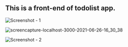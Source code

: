 ## This is a front-end of todolist app.
![Screenshot - 1](https://user-images.githubusercontent.com/65083607/123510902-bcc16d00-d69b-11eb-8b5b-7aa36050b32e.png)

![screencapture-localhost-3000-2021-06-26-16_30_38](https://user-images.githubusercontent.com/65083607/123510938-eaa6b180-d69b-11eb-9f97-7411967711e4.png)

![Screenshot - 2](https://user-images.githubusercontent.com/65083607/123510905-bf23c700-d69b-11eb-95e4-3c6a6f24f7e8.png)
